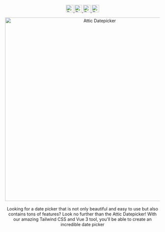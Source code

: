 <p align="center">
    <a href="https://www.buymeacoffee.com/shuch3n" target="_blank">
        <img src="https://cdn.buymeacoffee.com/buttons/default-orange.png" alt="Buy Me A Coffee" height="24">
    </a>
    <a href="#" target="_blank">
        <img src="https://img.shields.io/npm/l/attic-datepicker?style=for-the-badge" alt="Buy Me A Coffee" height="24">
    </a>
    <a href="#" target="_blank">
        <img src="https://img.shields.io/github/issues/ShuCh3n/attic-datepicker?style=for-the-badge" alt="Buy Me A Coffee" height="24">
    </a>
    <a href="#" target="_blank">
        <img src="https://img.shields.io/npm/dw/attic-datepicker?style=for-the-badge" alt="Buy Me A Coffee" height="24">
    </a>
</p>

<p align="center">
    <a href="https://atticdatepicker.com" target="_blank">
      <img alt="Attic Datepicker" width="600" src="https://user-images.githubusercontent.com/7081446/185246191-1ab31700-d07d-490e-84e8-b9bf092ac52a.png">
    </a>
    <br><br>
    Looking for a date picker that is not only beautiful and easy to use but also contains tons of features? Look no further than the Attic Datepicker! With our amazing Tailwind CSS and Vue 3 tool, you'll be able to create an incredible date picker
</p>

